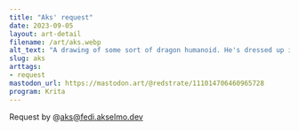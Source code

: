 ```yaml
---
title: "Aks' request"
date: 2023-09-05
layout: art-detail
filename: /art/aks.webp
alt_text: "A drawing of some sort of dragon humanoid. He's dressed up in some modern wear, and is breathing fire. Bowser, also a giant dragon turtle thing is running away in terror."
slug: aks
arttags:
- request
mastodon_url: https://mastodon.art/@redstrate/111014706460965728
program: Krita
---
```

Request by @aks@fedi.akselmo.dev
